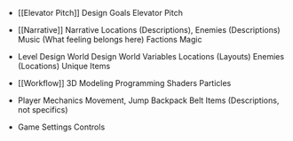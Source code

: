- [[Elevator Pitch]]
Design Goals
Elevator Pitch


- [[Narrative]]
Narrative
Locations (Descriptions), Enemies (Descriptions)
Music (What feeling belongs here)
Factions
Magic


- Level Design
World Design
World Variables
Locations (Layouts)
Enemies (Locations)
Unique Items


- [[Workflow]]
3D Modeling
Programming
Shaders
Particles


- Player Mechanics
Movement, Jump
Backpack
Belt
Items (Descriptions, not specifics)

- Game Settings
Controls